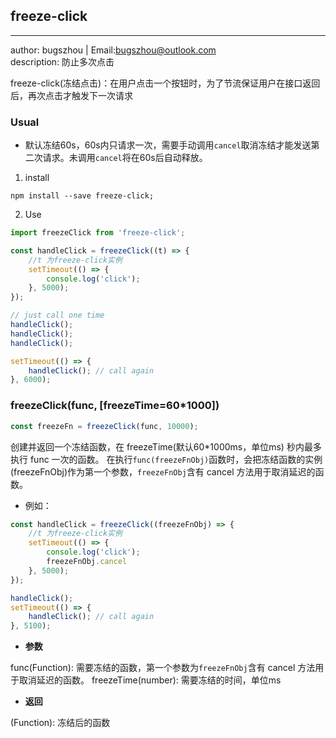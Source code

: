## freeze-click
----------------------------
author: bugszhou | Email:bugszhou@outlook.com <br>
description: 防止多次点击

freeze-click(冻结点击)：在用户点击一个按钮时，为了节流保证用户在接口返回后，再次点击才触发下一次请求

### Usual

* 默认冻结60s，60s内只请求一次，需要手动调用`cancel`取消冻结才能发送第二次请求。未调用`cancel`将在60s后自动释放。

1. install

```shell
npm install --save freeze-click;
```

2. Use

```javascript
import freezeClick from 'freeze-click';

const handleClick = freezeClick((t) => {
    //t 为freeze-click实例
    setTimeout(() => {
        console.log('click');
    }, 5000);
});

// just call one time
handleClick();
handleClick();
handleClick();

setTimeout(() => {
    handleClick(); // call again
}, 6000);
```

### freezeClick(func, [freezeTime=60*1000])

```javascript
const freezeFn = freezeClick(func, 10000);
```

创建并返回一个冻结函数，在 freezeTime(默认60*1000ms，单位ms) 秒内最多执行 func 一次的函数。 在执行`func(freezeFnObj)`函数时，会把冻结函数的实例(freezeFnObj)作为第一个参数，`freezeFnObj`含有 cancel 方法用于取消延迟的函数。

* 例如：

```javascript
const handleClick = freezeClick((freezeFnObj) => {
    //t 为freeze-click实例
    setTimeout(() => {
        console.log('click');
        freezeFnObj.cancel
    }, 5000);
});

handleClick();
setTimeout(() => {
    handleClick(); // call again
}, 5100);
```

- **参数**

func(Function): 需要冻结的函数，第一个参数为`freezeFnObj`含有 cancel 方法用于取消延迟的函数。
freezeTime(number): 需要冻结的时间，单位ms

- **返回**

(Function): 冻结后的函数
